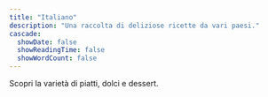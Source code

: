 ```yaml
---
title: "Italiano"
description: "Una raccolta di deliziose ricette da vari paesi."
cascade:
  showDate: false
  showReadingTime: false
  showWordCount: false
---
```


Scopri la varietà di piatti, dolci e dessert.
